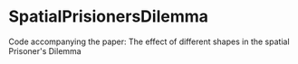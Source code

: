 # SpatialPrisionersDilemma
Code accompanying the paper: The effect of different shapes in the spatial Prisoner's Dilemma
